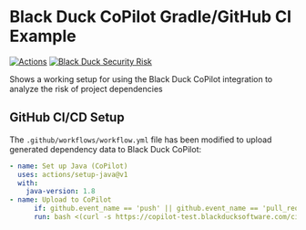 # Black Duck CoPilot Gradle/GitHub CI Example

[![Actions](https://github.com/BlackDuckCoPilot/example-pip-githubactions/workflows/Java%20CI/badge.svg)](https://github.com/BlackDuckCoPilot/example-pip-githubactions/actions?workflow=Java+CI) [![Black Duck Security Risk](https://copilot-test.blackducksoftware.com/github/repos/BlackDuckCoPilot/example-pip-githubactions/branches/test/badge-risk.svg)](https://copilot-test.blackducksoftware.com/github/repos/BlackDuckCoPilot/example-pip-githubactions/branches/test)

Shows a working setup for using the Black Duck CoPilot integration to analyze the risk of project dependencies

## GitHub CI/CD Setup

The `.github/workflows/workflow.yml` file has been modified to upload generated dependency data to Black Duck CoPilot:

```yaml
- name: Set up Java (CoPilot)
  uses: actions/setup-java@v1
  with:
    java-version: 1.8
- name: Upload to CoPilot
      if: github.event_name == 'push' || github.event_name == 'pull_request'
      run: bash <(curl -s https://copilot-test.blackducksoftware.com/ci/githubactions/scripts/upload)
```
